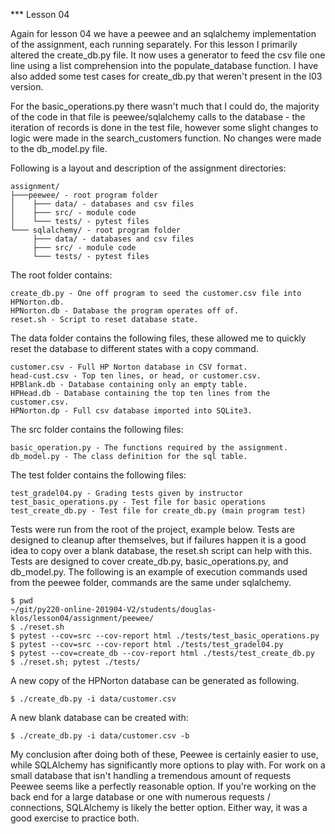*** Lesson 04

Again for lesson 04 we have a peewee and an sqlalchemy implementation of the
assignment, each running separately.  For this lesson I primarily altered the 
create_db.py file.  It now uses a generator to feed the csv file one line using
a list comprehension into the populate_database function.  I have also added
some test cases for create_db.py that weren't present in the l03 version.

For the basic_operations.py there wasn't much that I could do, the majority of
the code in that file is peewee/sqlalchemy calls to the database - the
iteration of records is done in the test file, however some slight changes to
logic were made in the search_customers function.  No changes were made to the
db_model.py file.

Following is a layout and description of the assignment directories:
```
assignment/
├───peewee/ - root program folder
│    ├─── data/ - databases and csv files
│    ├─── src/ - module code
│    └─── tests/ - pytest files
└─── sqlalchemy/ - root program folder
     ├─── data/ - databases and csv files
     ├─── src/ - module code
     └─── tests/ - pytest files
```

The root folder contains:
```
create_db.py - One off program to seed the customer.csv file into HPNorton.db.
HPNorton.db - Database the program operates off of.
reset.sh - Script to reset database state.
```

The data folder contains the following files, these allowed me to quickly reset 
the database to different states with a copy command.
```
customer.csv - Full HP Norton database in CSV format.
head-cust.csv - Top ten lines, or head, or customer.csv.
HPBlank.db - Database containing only an empty table.
HPHead.db - Database containing the top ten lines from the customer.csv.
HPNorton.dp - Full csv database imported into SQLite3.
```

The src folder contains the following files:
```
basic_operation.py - The functions required by the assignment.
db_model.py - The class definition for the sql table.
```

The test folder contains the following files:
```
test_gradel04.py - Grading tests given by instructor
test_basic_operations.py - Test file for basic operations
test_create_db.py - Test file for create_db.py (main program test)
```

Tests were run from the root of the project, example below.  Tests are designed
to cleanup after themselves, but if failures happen it is a good idea to
copy over a blank database, the reset.sh script can help with this.
Tests are designed to cover create_db.py, basic_operations.py, and db_model.py. 
The following is an example of execution commands used from the peewee folder,
commands are the same under sqlalchemy.

```
$ pwd
~/git/py220-online-201904-V2/students/douglas-klos/lesson04/assignment/peewee/
$ ./reset.sh
$ pytest --cov=src --cov-report html ./tests/test_basic_operations.py
$ pytest --cov=src --cov-report html ./tests/test_gradel04.py
$ pytest --cov=create_db --cov-report html ./tests/test_create_db.py
$ ./reset.sh; pytest ./tests/
```

A new copy of the HPNorton database can be generated as following.
```
$ ./create_db.py -i data/customer.csv
```

A new blank database can be created with:
```
$ ./create_db.py -i data/customer.csv -b
```

My conclusion after doing both of these, Peewee is certainly easier to use, 
while SQLAlchemy has significantly more options to play with.  For work on a
small database that isn't handling a tremendous amount of requests Peewee seems
like a perfectly reasonable option.  If you're working on the back end for a
large database or one with numerous requests / connections, SQLAlchemy is likely
the better option.  Either way, it was a good exercise to practice both.